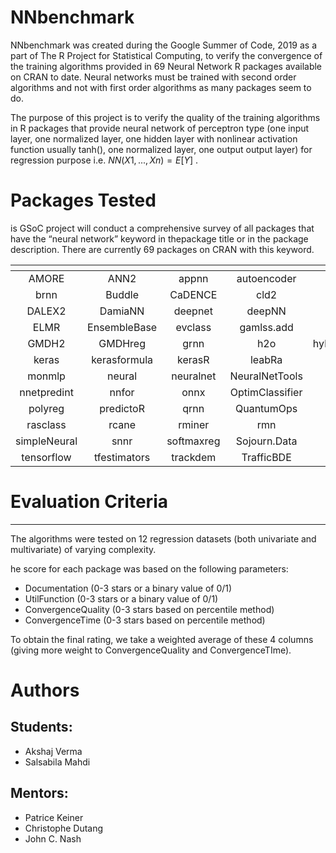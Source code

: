 # NNbenchmark

NNbenchmark was created during the Google Summer of Code, 2019 as a part of The R Project for Statistical Computing, to verify the convergence of the training algorithms provided
in 69 Neural Network R packages available on CRAN to date. Neural networks must be trained with second order algorithms and not with first order algorithms as many packages seem to do. 


The purpose of this project is to verify the quality of the training algorithms in R packages that provide neural network of perceptron type (one input layer, one normalized layer, one hidden layer with nonlinear activation function usually tanh(), 
one normalized layer, one output output layer) for regression purpose i.e. $NN(X1, ..., Xn) = E[Y]$ .



# Packages Tested  

is GSoC project will conduct a comprehensive survey of all packages that have the “neural network” keyword in thepackage title or in the package description. There are currently 69 packages on CRAN with this keyword.  


|    []()       |               |               |               |               |               |
|:-------------:|:-------------:|:-------------:|:-------------:|:-------------:|:-------------:| 
|   AMORE       |    ANN2       |  appnn        | autoencoder   | automl        | BNN           |
|   brnn        |    Buddle     |  CaDENCE      |   cld2        | cld3          | condmixt      |
|   DALEX2      |    DamiaNN    |  deepnet      |   deepNN      | DNMF          | elmNNrcpp     |
|   ELMR        | EnsembleBase  |  evclass      | gamlss.add    | gcForest      | GMDH          |
|   GMDH2       |    GMDHreg    |  grnn         |   h2o         | hybridEnsemble|  isingLenzMC  |
|   keras       | kerasformula  |  kerasR       |   leabRa      | learNN        |  LilRhino     |
|   monmlp      | neural        |  neuralnet    |NeuralNetTools | NlinTS        |  nnet         |
| nnetpredint   | nnfor         |  onnx         |OptimClassifier|  OSTSC        |  pnn          |
|   polyreg     | predictoR     |  qrnn         |   QuantumOps  | quarrint      | radiant.model |
|   rasclass    | rcane         |  rminer       |   rmn         | RSNNS         |  ruta         |
| simpleNeural  | snnr          |  softmaxreg   | Sojourn.Data  | spnn          |  TeachNet     |
|  tensorflow   | tfestimators  |  trackdem     | TrafficBDE    | validann      |               |



# Evaluation Criteria
***
The algorithms were tested on 12 regression datasets (both univariate and multivariate) of varying complexity.  

he score for each package was based on the following parameters:  

* Documentation (0-3 stars or a binary value of 0/1)
* UtilFunction (0-3 stars or a binary value of 0/1)
* ConvergenceQuality (0-3 stars based on percentile method)
* ConvergenceTime (0-3 stars based on percentile method)


To obtain the final rating, we take a weighted average of these 4 columns (giving more weight to ConvergenceQuality and ConvergenceTIme).



# Authors  

## Students:

- Akshaj Verma
- Salsabila Mahdi

## Mentors:

- Patrice Keiner  
- Christophe Dutang
- John C. Nash
